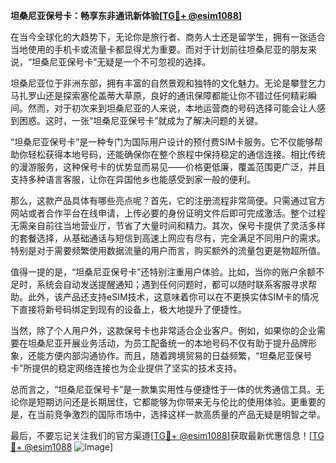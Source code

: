 **坦桑尼亚保号卡：畅享东非通讯新体验[[TG💪+ @esim1088](https://t.me/s/esim1088)]**

在当今全球化的大趋势下，无论你是旅行者、商务人士还是留学生，拥有一张适合当地使用的手机卡或流量卡都显得尤为重要。而对于计划前往坦桑尼亚的朋友来说，“坦桑尼亚保号卡”无疑是一个不可忽视的选择。

坦桑尼亚位于非洲东部，拥有丰富的自然景观和独特的文化魅力。无论是攀登乞力马扎罗山还是探索塞伦盖蒂大草原，良好的通讯保障都能让你不错过任何精彩瞬间。然而，对于初次来到坦桑尼亚的人来说，本地运营商的号码选择可能会让人感到困惑。这时，一张“坦桑尼亚保号卡”就成为了解决问题的关键。

“坦桑尼亚保号卡”是一种专门为国际用户设计的预付费SIM卡服务。它不仅能够帮助你轻松获得本地号码，还能确保你在整个旅程中保持稳定的通信连接。相比传统的漫游服务，这种保号卡的优势显而易见——价格更低廉，覆盖范围更广泛，并且支持多种语言客服，让你在异国他乡也能感受到家一般的便利。

那么，这款产品具体有哪些亮点呢？首先，它的注册流程非常简便。只需通过官方网站或者合作平台在线申请，上传必要的身份证明文件后即可完成激活。整个过程无需亲自前往当地营业厅，节省了大量时间和精力。其次，保号卡提供了灵活多样的套餐选择，从基础通话与短信到高速上网应有尽有，完全满足不同用户的需求。特别是对于需要频繁使用数据流量的用户而言，购买额外的流量包更是物超所值。

值得一提的是，“坦桑尼亚保号卡”还特别注重用户体验。比如，当你的账户余额不足时，系统会自动发送提醒通知；遇到任何问题时，都可以随时联系客服寻求帮助。此外，该产品还支持eSIM技术，这意味着你可以在不更换实体SIM卡的情况下直接将新号码绑定到现有的设备上，极大地提升了便捷性。

当然，除了个人用户外，这款保号卡也非常适合企业客户。例如，如果你的企业需要在坦桑尼亚开展业务活动，为员工配备统一的本地号码不仅有助于提升品牌形象，还能方便内部沟通协作。而且，随着跨境贸易的日益频繁，“坦桑尼亚保号卡”所提供的稳定网络连接也为企业提供了坚实的技术支持。

总而言之，“坦桑尼亚保号卡”是一款集实用性与便捷性于一体的优秀通信工具。无论你是短期访问还是长期居住，它都能够为你带来无与伦比的使用体验。更重要的是，在当前竞争激烈的国际市场中，选择这样一款高质量的产品无疑是明智之举。

最后，不要忘记关注我们的官方渠道[[TG💪+ @esim1088](https://t.me/s/esim1088)]获取最新优惠信息！[[TG💪+ @esim1088](https://t.me/s/esim1088) ![Image](https://i.postimg.cc/4NQfJmqS/Snipaste-2025-05-13-00-14-12.png)]